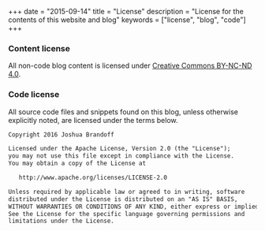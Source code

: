 +++
date = "2015-09-14"
title = "License"
description = "License for the contents of this website and blog"
keywords = ["license", "blog", "code"]
+++
### Content license

All non-code blog content is licensed under [Creative Commons BY-NC-ND 4.0](http://creativecommons.org/licenses/by-nc-nd/4.0/).

### Code license

All source code files and snippets found on this blog, unless otherwise explicitly noted, are licensed under the terms below.

``` html
Copyright 2016 Joshua Brandoff

Licensed under the Apache License, Version 2.0 (the "License");
you may not use this file except in compliance with the License.
You may obtain a copy of the License at

   http://www.apache.org/licenses/LICENSE-2.0

Unless required by applicable law or agreed to in writing, software
distributed under the License is distributed on an "AS IS" BASIS,
WITHOUT WARRANTIES OR CONDITIONS OF ANY KIND, either express or implied.
See the License for the specific language governing permissions and
limitations under the License.
```

